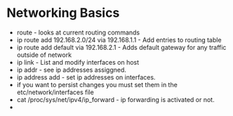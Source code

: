 # Networking Basics
 
 * route - looks at current routing commands
 * ip route add 192.168.2.0/24 via 192.168.1.1 - Add entries to routing table
 * ip route add default via 192.168.2.1 - Adds default gateway for any traffic outside of network
 * ip link - List and modify interfaces on host
 * ip addr - see ip addresses assiggned.
 * ip address add - set ip addresses on interfaces. 
 * if you want to persist changes you must set them in the etc/network/interfaces file
 * cat /proc/sys/net/ipv4/ip_forward - ip forwarding is activated or not.
 * 
